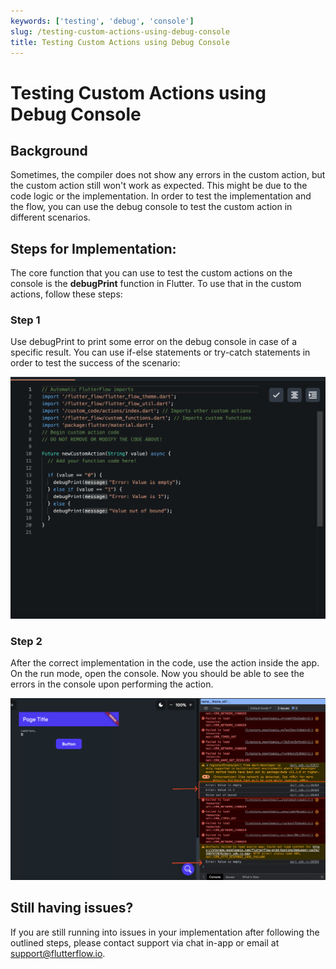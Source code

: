```yaml
---
keywords: ['testing', 'debug', 'console']
slug: /testing-custom-actions-using-debug-console
title: Testing Custom Actions using Debug Console
---
```

# Testing Custom Actions using Debug Console

## Background

Sometimes, the compiler does not show any errors in the custom action, but the custom action still won't work as expected. This might be due to the code logic or the implementation. In order to test the implementation and the flow, you can use the debug console to test the custom action in different scenarios.

## Steps for Implementation:

The core function that you can use to test the custom actions on the console is the **debugPrint** function in Flutter. To use that in the custom actions, follow these steps:

### Step 1

Use debugPrint to print some error on the debug console in case of a specific result. You can use if-else statements or try-catch statements in order to test the success of the scenario:​

![](../assets/20250430121216632942.png)

### Step 2

After the correct implementation in the code, use the action inside the app. On the run mode, open the console. Now you should be able to see the errors in the console upon performing the action.

![](../assets/20250430121216962021.png)

## Still having issues?
If you are still running into issues in your implementation after following the outlined steps, please contact support via chat in-app or email at support@flutterflow.io.​